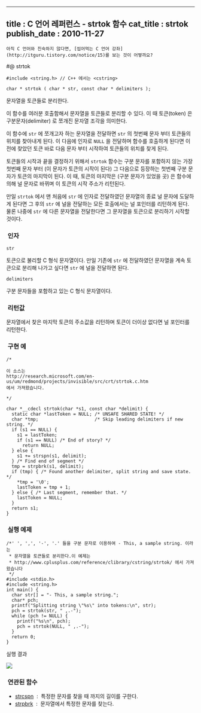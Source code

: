 ----------------
title : C 언어 레퍼런스 - strtok 함수
cat_title :  strtok
publish_date : 2010-11-27
--------------



```warning
아직 C 언어와 친숙하지 않다면, [씹어먹는 C 언어 강좌](http://itguru.tistory.com/notice/15)를 보는 것이 어떻까요?

```

#@ strtok

```info-format
#include <string.h> // C++ 에서는 <cstring>

char * strtok ( char * str, const char * delimiters );
```

문자열을 토큰들로 분리한다.

이 함수를 여러분 호출함해서 문자열을 토큰들로 분리할 수 있다. 이 때 토큰(token) 은 구분문자(delimiter) 로 쪼개진 문자열 조각을 의미한다.

이 함수에 `str` 에 쪼개고자 하는 문자열을 전달하면 `str` 의 첫번째 문자 부터 토큰들의 위치를 찾아내게 된다. 이 다음에 인자로 `NULL` 을 전달하며 함수를 호출하게 된다면 이전에 찾았던 토큰 바로 다음 문자 부터 시작하여 토큰들의 위치를 찾게 된다.

토큰들의 시작과 끝을 결정하기 위해서 `strtok` 함수는 구분 문자를 포함하지 않는 가장 첫번째 문자 부터 (이 문자가 토큰의 시작이 된다) 그 다음으로 등장하는 첫번째 구분 문자가 토큰의 마지막이 된다. 이 때, 토큰의 마지막은 (구분 문자가 있었을 곳) 은 함수에 의해 널 문자로 바뀌며 이 토큰의 시작 주소가 리턴된다.

만일 `strtok` 에서 맨 처음에 `str` 에 인자로 전달하였던 문자열의 종료 널 문자에 도달하게 된다면 그 후의 `str` 에 널을 전달하는 모든 호출에서는 널 포인터를 리턴하게 된다. 물론 나중에 `str` 에 다른 문자열을 전달한다면 그 문자열을 토큰으로 분리하기 시작할 것이다.



###  인자

`str`

토큰으로 불리할 C 형식 문자열이다. 만일 기존에 `str` 에 전달하였던 문자열을 계속 토큰으로 분리해 나가고 싶다면 `str` 에 널을 전달하면 된다.

`delimiters`

구분 문자들을 포함하고 있는 C 형식 문자열이다.



###  리턴값




문자열에서 찾은 마지막 토큰의 주소값을 리턴하며 토큰이 더이상 없다면 널 포인터를 리턴한다.



###  구현 예


```cpp-formatted
/*

이 소스는
http://research.microsoft.com/en-us/um/redmond/projects/invisible/src/crt/strtok.c.htm
에서 가져왔습니다.

*/

char *__cdecl strtok(char *s1, const char *delimit) {
  static char *lastToken = NULL; /* UNSAFE SHARED STATE! */
  char *tmp;                     /* Skip leading delimiters if new string. */
  if (s1 == NULL) {
    s1 = lastToken;
    if (s1 == NULL) /* End of story? */
      return NULL;
  } else {
    s1 += strspn(s1, delimit);
  } /* Find end of segment */
  tmp = strpbrk(s1, delimit);
  if (tmp) { /* Found another delimiter, split string and save state. */
    *tmp = '\0';
    lastToken = tmp + 1;
  } else { /* Last segment, remember that. */
    lastToken = NULL;
  }
  return s1;
}
```




###  실행 예제


```cpp-formatted
/*' ', ',', '-', '.' 들을 구분 문자로 이용하여 - This, a sample string. 이라는
 * 문자열을 토큰들로 분리한다.이 예제는
 * http://www.cplusplus.com/reference/clibrary/cstring/strtok/ 에서 가져왔습니다
 */
#include <stdio.h>
#include <string.h>
int main() {
  char str[] = "- This, a sample string.";
  char* pch;
  printf("Splitting string \"%s\" into tokens:\n", str);
  pch = strtok(str, " ,.-");
  while (pch != NULL) {
    printf("%s\n", pch);
    pch = strtok(NULL, " ,.-");
  }
  return 0;
}
```


실행 결과


![](http://img1.daumcdn.net/thumb/R1920x0/?fname=http%3A%2F%2Fcfile30.uf.tistory.com%2Fimage%2F1415910C4CF0E82149948F)




###  연관된 함수
* [strcspn](http://itguru.tistory.com/94)  :  특정한 문자를 찾을 때 까지의 길이를 구한다.
* [strpbrk](http://itguru.tistory.com/95)  :  문자열에서 특정한 문자를 찾는다.